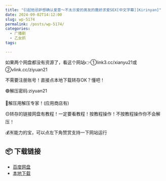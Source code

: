 ```yaml
---
title: "引起他忌妒想确认爱意～不太示爱的男友的撒娇求爱SEX[中文字幕][Kirinyan]"
date: 2024-09-02T14:12:00
slug: wp-5174
permalink: /posts/wp-5174/
categories:
  - 广播剧
  - 乙女抓
tags:

---
```


如果两个网盘都没有资源了，看这个网站👉①link3.cc/xianyu21或②vlink.cc/ziyuan21

不需要注册账号！直接点本地下载转存OK？懂吧！

🟢解压密码:ziyuan21

🔵解压用解压专家！(应用商店有)

🟡转存的链接网盘有教程！一定要看教程！按教程操作！不按教程操作你不会解压！

💰🈶能力的宝，可以点左下角赞赏支持一下网站运行

## 📦 下载链接
- [百度网盘](https://blziyuan21.com/pay-download/5174?key=eaa62842dd&down_id=0)
- [本地下载](https://blziyuan21.com/pay-download/5174?key=eaa62842dd&down_id=1)


